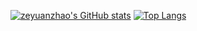 [![zeyuanzhao's GitHub stats](https://github-readme-stats.vercel.app/api?username=zeyuanzhao&show_icons=true&theme=algolia)](https://github.com/zeyuanzhao/zeyuanzhao)
[![Top Langs](https://github-readme-stats.vercel.app/api/top-langs/?username=zeyuanzhao&show_icons=true&theme=algolia)](https://github.com/zeyuanzhao/zeyuanzhao)

<!-- ### Hi there 👋 -->

<!--
**zeyuanzhao/zeyuanzhao** is a ✨ _special_ ✨ repository because its `README.md` (this file) appears on your GitHub profile.

Here are some ideas to get you started:

- 🔭 I’m currently working on ...
- 🌱 I’m currently learning ...
- 👯 I’m looking to collaborate on ...
- 🤔 I’m looking for help with ...
- 💬 Ask me about ...
- 📫 How to reach me: ...
- 😄 Pronouns: ...
- ⚡ Fun fact: ...
-->
